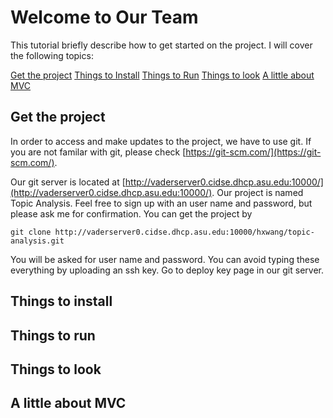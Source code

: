 # Welcome to Our Team

This tutorial briefly describe how to get started on the project. I will cover the following topics:

[Get the project](#git)
[Things to Install](#install)
[Things to Run](#run)
[Things to look](#learn)
[A little about MVC](#MVC)
## <a name = "git"></a>Get the project
In order to access and make updates to the project, we have to use git. If you are not familar with git, please check [https://git-scm.com/](https://git-scm.com/).

Our git server is located at [http://vaderserver0.cidse.dhcp.asu.edu:10000/](http://vaderserver0.cidse.dhcp.asu.edu:10000/). Our project is named Topic Analysis. Feel free to sign up with an user name and password, but please ask me for confirmation. You can get the project by

```
git clone http://vaderserver0.cidse.dhcp.asu.edu:10000/hxwang/topic-analysis.git
```

You will be asked for user name and password. You can avoid typing these everything by uploading an ssh key. Go to deploy key page in our git server.

## <a name = "install"></a>Things to install

## <a name = "run"></a>Things to run

## <a name = "learn"></a>Things to look

## <a name = "mvc"></a>A little about MVC
